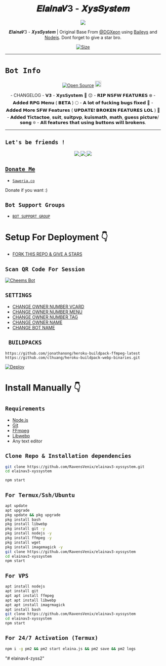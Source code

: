 

<h1 align="center">
𝑬𝒍𝒂𝒊𝒏𝒂𝑽3 - 𝑿𝒚𝒔𝑺𝒚𝒔𝒕𝒆𝒎<br></h1>
<p align="center">
<img src="https://telegra.ph/file/df0edc1680a71b37145af.jpg" />
</p>

<p align="center">
𝑬𝒍𝒂𝒊𝒏𝒂𝑽3 - 𝑿𝒚𝒔𝑺𝒚𝒔𝒕𝒆𝒎 | Original Base From <a href="https://github.com/DGXeon" target="_blank">@DGXeon</a> using <a href="https://github.com/adiwajshing/Baileys" target="_blank">Baileys</a> and <a href="https://github.com/nodejs" target="_blank">Nodejs</a>. Dont forget to give a star bro.
</p>

<p align="center">
<a href="https://youtu.be/WiIqCdiDjFo"><img title="Size" src="https://img.shields.io/badge/Tutorial-Video-green"></a>
</p>

------

# ```Bot Info```
<p align="center">
<a href="https://github.com/RavensVenix/"><img title="Open Source" src="https://img.shields.io/badge/Author-RavensVenix-red"></a>
<a href="https://github.com/RavensVenix/elainav3-xyssystem/graphs/commit-activity"><img height="20" src="https://img.shields.io/badge/Maintained-Idk%3F-yellow"></a>&nbsp;&nbsp;
</p>
<p align='center'>
    - CHANGELOG -
    𝗩𝟯 - 𝗫𝘆𝘀𝗦𝘆𝘀𝘁𝗲𝗺 🪷
😔 - 𝗥𝗜𝗣 𝗡𝗦𝗙𝗪 𝗙𝗘𝗔𝗧𝗨𝗥𝗘𝗦
❄️ - 𝗔𝗱𝗱𝗲𝗱 𝗥𝗣𝗚 𝗠𝗲𝗻𝘂 ( 𝗕𝗘𝗧𝗔 )
🌕 - 𝗔 𝗹𝗼𝘁 𝗼𝗳 𝗳𝘂𝗰𝗸𝗶𝗻𝗴 𝗯𝘂𝗴𝘀 𝗳𝗶𝘅𝗲𝗱
🧃 - 𝗔𝗱𝗱𝗲𝗱 𝗠𝗼𝗿𝗲 𝗦𝗙𝗪 𝗙𝗲𝗮𝘁𝘂𝗿𝗲𝘀 ( 𝗨𝗣𝗗𝗔𝗧𝗘❗ 𝗕𝗥𝗢𝗞𝗘𝗡 𝗙𝗘𝗔𝗧𝗨𝗥𝗘𝗦 𝗟𝗢𝗟 )
🔰 - 𝗔𝗱𝗱𝗲𝗱 𝗧𝗶𝗰𝘁𝗮𝗰𝘁𝗼𝗲, 𝘀𝘂𝗶𝘁, 𝘀𝘂𝗶𝘁𝗽𝘃𝗽, 𝗸𝘂𝗶𝘀𝗺𝗮𝘁𝗵, 𝗺𝗮𝘁𝗵, 𝗴𝘂𝗲𝘀𝘀 𝗽𝗶𝗰𝘁𝘂𝗿𝗲/𝘀𝗼𝗻𝗴
🔯 - 𝗔𝗹𝗹 𝗳𝗲𝗮𝘁𝘂𝗿𝗲𝘀 𝘁𝗵𝗮𝘁 𝘂𝘀𝗶𝗻𝗴 𝗯𝘂𝘁𝘁𝗼𝗻𝘀 𝘄𝗶𝗹𝗹 𝗯𝗿𝗼𝗸𝗲𝗻𝘀.
    </p>

-------

## ```Let's be friends !```
<p align="center">
<a href="https://wa.me/6281338302495"><img src="https://img.shields.io/badge/-CONTACT%206XZY-25D366?style=for-the-badge&logo=whatsapp&logoColor=white" />
<a href="https://chat.whatsapp.com/K0eLuHKuOYi3DcaUDb1JcK"><img src="https://img.shields.io/badge/Join Official GC-25D366?style=for-the-badge&logo=whatsapp&logoColor=white" />
<a href="t.me/vmxone"><img src="https://img.shields.io/badge/Telegram-195EFF?style=for-the-badge&logo=telegram&logoColor=ff000000&link=https://www.youtube.com/c/BOTINDO" /><br>
</p>

## ```Donate Me```

- [`Saweria.co`](https://saweria.co/6xzy)

<p align="left">
Donate if you want :)
</p>

## ```Bot Support Groups```

- [`BOT SUPPORT GROUP`](https://chat.whatsapp.com/K0eLuHKuOYi3DcaUDb1JcK)

# Setup For Deployment 👇

- [FORK THIS REPO & GIVE A STARS](https://github.com/RavensVenix/elainav3-xyssystem/fork)

## `Scan QR Code For Session`
[![Cheems Bot](https://repl.it/badge/github/quiec/whatsasena)](https://replit.com/@DGXeon/Cheems-Bot-Multi-Device-Qr-Code-Generator?output%20only=1&lite=1#index.js)

## `SETTINGS`

- [CHANGE OWNER NUMBER VCARD](https://github.com/RavensVenix/elainav3-xyssystem/blob/master/settings.js#L58)
- [CHANGE OWNER NUMBER MENU](https://github.com/RavensVenix/elainav3-xyssystem/blob/master/settings.js#L65)
- [CHANGE OWNER NUMBER TAG](https://github.com/RavensVenix/elainav3-xyssystem/blob/master/settings.js#L66)
- [CHANGE OWNER NAME](https://github.com/RavensVenix/elainav3-xyssystem/blob/master/settings.js#L59)
- [CHANGE BOT NAME](https://github.com/RavensVenix/elainav3-xyssystem/blob/master/settings.js#L67)

## ` BUILDPACKS`

```
https://github.com/jonathanong/heroku-buildpack-ffmpeg-latest
https://github.com/clhuang/heroku-buildpack-webp-binaries.git
```

[![Deploy](https://www.herokucdn.com/deploy/button.svg)](https://heroku.com/deploy?template=https://github.com/RavensVenix/elainav3-xyssystem/)

# Install Manually 👇
## `Requirements`
* [Node.js](https://nodejs.org/en/)
* [Git](https://git-scm.com/downloads)
* [FFmpeg](https://github.com/BtbN/FFmpeg-Builds/releases/download/autobuild-2020-12-08-13-03/ffmpeg-n4.3.1-26-gca55240b8c-win64-gpl-4.3.zip)
* [Libwebp](https://developers.google.com/speed/webp/download)
* Any text editor
## `Clone Repo & Installation dependencies`
```bash
git clone https://github.com/RavensVenix/elainav3-xyssystem.git
cd elainav3-xyssystem

npm start
```
## `For Termux/Ssh/Ubuntu`
```bash
apt update
apt upgrade
pkg update && pkg upgrade
pkg install bash
pkg install libwebp
pkg install git -y
pkg install nodejs -y 
pkg install ffmpeg -y 
pkg install wget
pkg install imagemagick -y
git clone https://github.com/RavensVenix/elainav3-xyssystem
cd elainav3-xyssystem
npm start
```
## `For VPS`
```bash
apt install nodejs 
apt install git 
apt apt install ffmpeg 
apt apt install libwebp 
apt apt install imagrmagick
apt install bash
git clone https://github.com/RavensVenix/elainav3-xyssystem
cd elainav3-xyssystem
npm start
```
## `For 24/7 Activation (Termux)`
```bash
npm i -g pm2 && pm2 start elaina.js && pm2 save && pm2 logs
```
"# elainav4-zyss2" 
